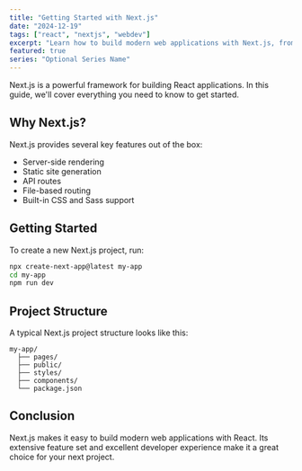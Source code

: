 ```yaml
---
title: "Getting Started with Next.js"
date: "2024-12-19"
tags: ["react", "nextjs", "webdev"]
excerpt: "Learn how to build modern web applications with Next.js, from setup to deployment."
featured: true
series: "Optional Series Name"
---
```


Next.js is a powerful framework for building React applications. In this guide, we'll cover everything you need to know to get started.

## Why Next.js?

Next.js provides several key features out of the box:

- Server-side rendering
- Static site generation
- API routes
- File-based routing
- Built-in CSS and Sass support

## Getting Started

To create a new Next.js project, run:

```bash
npx create-next-app@latest my-app
cd my-app
npm run dev
```

## Project Structure

A typical Next.js project structure looks like this:

```
my-app/
  ├── pages/
  ├── public/
  ├── styles/
  ├── components/
  └── package.json
```

## Conclusion

Next.js makes it easy to build modern web applications with React. Its extensive feature set and excellent developer experience make it a great choice for your next project.